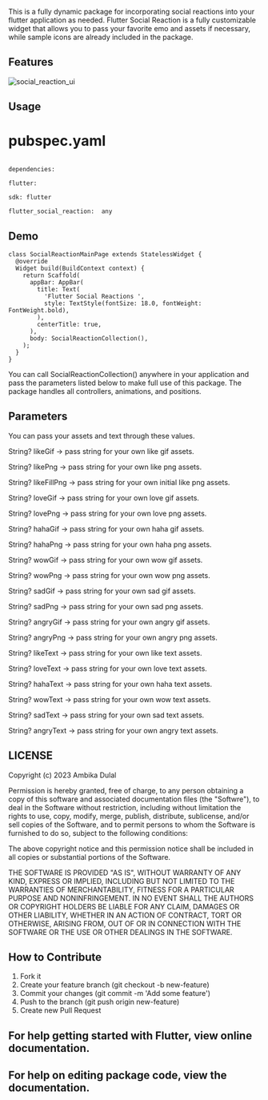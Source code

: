 
This is a fully dynamic package for incorporating social reactions into your flutter application as needed. Flutter Social Reaction is a fully customizable widget that allows you to pass your favorite emo and assets if necessary, while sample icons are already included in the package.

## Features

![social_reaction_ui](https://user-images.githubusercontent.com/55906788/220020033-ee2c55ac-1a0f-42c0-a90a-902ee5d49527.gif)

## Usage

# pubspec.yaml
```

dependencies:

flutter:

sdk: flutter

flutter_social_reaction:  any

```

## Demo

```
class SocialReactionMainPage extends StatelessWidget {
  @override
  Widget build(BuildContext context) {
    return Scaffold(
      appBar: AppBar(
        title: Text(
          'Flutter Social Reactions ',
          style: TextStyle(fontSize: 18.0, fontWeight: FontWeight.bold),
        ),
        centerTitle: true,
      ),
      body: SocialReactionCollection(),
    );
  }
} 
```

You can call SocialReactionCollection() anywhere in your application and pass the parameters listed below to make full use of this package. The package handles all controllers, animations, and positions.

## Parameters

You can pass your assets and text through these values.

String? likeGif     -> pass string for your own like gif assets.

String? likePng     -> pass string for your own like png assets.

String? likeFillPng -> pass string for your own initial like png assets.

String? loveGif     -> pass string for your own love gif assets.

String? lovePng     -> pass string for your own love png assets.

String? hahaGif     -> pass string for your own haha gif assets.

String? hahaPng     -> pass string for your own haha png assets.

String? wowGif      -> pass string for your own wow gif assets.

String? wowPng      -> pass string for your own wow png assets.

String? sadGif      -> pass string for your own sad gif assets.

String? sadPng      -> pass string for your own sad png assets.

String? angryGif    -> pass string for your own angry gif assets.

String? angryPng    -> pass string for your own angry png assets.

String? likeText    -> pass string for your own like text assets.

String? loveText    -> pass string for your own love text assets.

String? hahaText    -> pass string for your own haha text assets.

String? wowText     -> pass string for your own wow text assets.

String? sadText     -> pass string for your own sad text assets.

String? angryText   -> pass string for your own angry text assets.

## LICENSE
Copyright (c) 2023 Ambika Dulal

Permission is hereby granted, free of charge, to any person obtaining a copy
of this software and associated documentation files (the "Softwre"), to deal
in the Software without restriction, including without limitation the rights
to use, copy, modify, merge, publish, distribute, sublicense, and/or sell
copies of the Software, and to permit persons to whom the Software is
furnished to do so, subject to the following conditions:

The above copyright notice and this permission notice shall be included in all
copies or substantial portions of the Software.

THE SOFTWARE IS PROVIDED "AS IS", WITHOUT WARRANTY OF ANY KIND, EXPRESS OR
IMPLIED, INCLUDING BUT NOT LIMITED TO THE WARRANTIES OF MERCHANTABILITY,
FITNESS FOR A PARTICULAR PURPOSE AND NONINFRINGEMENT. IN NO EVENT SHALL THE
AUTHORS OR COPYRIGHT HOLDERS BE LIABLE FOR ANY CLAIM, DAMAGES OR OTHER
LIABILITY, WHETHER IN AN ACTION OF CONTRACT, TORT OR OTHERWISE, ARISING FROM,
OUT OF OR IN CONNECTION WITH THE SOFTWARE OR THE USE OR OTHER DEALINGS IN THE
SOFTWARE.


## How to Contribute

1. Fork it
2. Create your feature branch (git checkout -b new-feature)
3. Commit your changes (git commit -m 'Add some feature')
4. Push to the branch (git push origin new-feature)
5. Create new Pull Request

## For help getting started with Flutter, view online documentation.

## For help on editing package code, view the documentation.